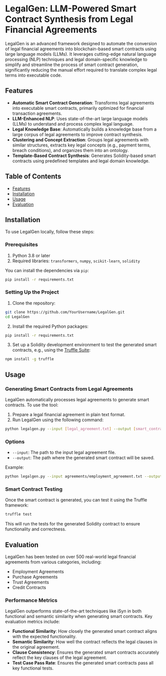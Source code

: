 # LegalGen: LLM-Powered Smart Contract Synthesis from Legal Financial Agreements

LegalGen is an advanced framework designed to automate the conversion of legal financial agreements into blockchain-based smart contracts using large language models (LLMs). It leverages cutting-edge natural language processing (NLP) techniques and legal domain-specific knowledge to simplify and streamline the process of smart contract generation, significantly reducing the manual effort required to translate complex legal terms into executable code.

## Features

- **Automatic Smart Contract Generation**: Transforms legal agreements into executable smart contracts, primarily optimized for financial transaction agreements.
- **LLM-Enhanced NLP**: Uses state-of-the-art large language models (LLMs) to understand and process complex legal language.
- **Legal Knowledge Base**: Automatically builds a knowledge base from a large corpus of legal agreements to improve contract synthesis.
- **Clustering and Concept Extraction**: Groups legal agreements with similar structures, extracts key legal concepts (e.g., payment terms, breach conditions), and organizes them into an ontology.
- **Template-Based Contract Synthesis**: Generates Solidity-based smart contracts using predefined templates and legal domain knowledge.

## Table of Contents

- [Features](#features)
- [Installation](#installation)
- [Usage](#usage)
- [Evaluation](#evaluation)

## Installation

To use LegalGen locally, follow these steps:

### Prerequisites

1. Python 3.8 or later
2. Required libraries: `transformers`, `numpy`, `scikit-learn`, `solidity`

You can install the dependencies via `pip`:

```bash
pip install -r requirements.txt
```

### Setting Up the Project

1. Clone the repository:

```bash
git clone https://github.com/YourUsername/LegalGen.git
cd LegalGen
```

2. Install the required Python packages:

```bash
pip install -r requirements.txt
```

3. Set up a Solidity development environment to test the generated smart contracts, e.g., using the [Truffle Suite](https://www.trufflesuite.com/):

```bash
npm install -g truffle
```

## Usage

### Generating Smart Contracts from Legal Agreements

LegalGen automatically processes legal agreements to generate smart contracts. To use the tool:

1. Prepare a legal financial agreement in plain text format.
2. Run LegalGen using the following command:

```bash
python legalgen.py --input [legal_agreement.txt] --output [smart_contract.sol]
```

### Options

- `--input`: The path to the input legal agreement file.
- `--output`: The path where the generated smart contract will be saved.

Example:

```bash
python legalgen.py --input agreements/employment_agreement.txt --output contracts/employment_contract.sol
```

### Smart Contract Testing

Once the smart contract is generated, you can test it using the Truffle framework:

```bash
truffle test
```

This will run the tests for the generated Solidity contract to ensure functionality and correctness.

## Evaluation

LegalGen has been tested on over 500 real-world legal financial agreements from various categories, including:

- Employment Agreements
- Purchase Agreements
- Trust Agreements
- Credit Contracts

### Performance Metrics

LegalGen outperforms state-of-the-art techniques like iSyn in both functional and semantic similarity when generating smart contracts. Key evaluation metrics include:

- **Functional Similarity**: How closely the generated smart contract aligns with the expected functionality.
- **Semantic Similarity**: How well the contract reflects the legal clauses in the original agreement.
- **Clause Consistency**: Ensures the generated smart contracts accurately reflect the key clauses of the legal agreement.
- **Test Case Pass Rate**: Ensures the generated smart contracts pass all key functional tests.
